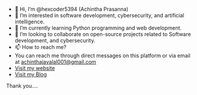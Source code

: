 - 👋 Hi, I’m @hexcoder5394 (Achintha Prasanna)
- 👀 I’m interested in software development, cybersecurity, and artificial intelligence.
- 🌱 I’m currently learning Python programming and web development.
- 💞️  I’m looking to collaborate on open-source projects related to Software development, and cybersecurity.
- 📫 How to reach me?
-   You can reach me through direct messages on this platform or via email at achinthajayalal001@gmail.com
-   [Visit my website](iamachintha.site)
-   [Visit my Blog](achisnap.wordpress.com)

  Thank you....

<!---
hexcoder5394/hexcoder5394 is a ✨ special ✨ repository because its `README.md` (this file) appears on your GitHub profile.
You can click the Preview link to take a look at your changes.
--->
